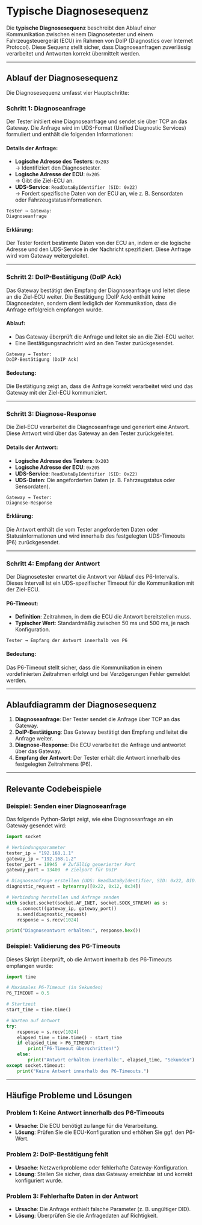 # Typische Diagnosesequenz

Die **typische Diagnosesequenz** beschreibt den Ablauf einer Kommunikation zwischen einem Diagnosetester und einem Fahrzeugsteuergerät (ECU) im Rahmen von DoIP (Diagnostics over Internet Protocol). Diese Sequenz stellt sicher, dass Diagnoseanfragen zuverlässig verarbeitet und Antworten korrekt übermittelt werden.

---

## Ablauf der Diagnosesequenz

Die Diagnosesequenz umfasst vier Hauptschritte:

### Schritt 1: Diagnoseanfrage
Der Tester initiiert eine Diagnoseanfrage und sendet sie über TCP an das Gateway. Die Anfrage wird im UDS-Format (Unified Diagnostic Services) formuliert und enthält die folgenden Informationen:

#### Details der Anfrage:
- **Logische Adresse des Testers**: `0x203`  
  → Identifiziert den Diagnosetester.  
- **Logische Adresse der ECU**: `0x205`  
  → Gibt die Ziel-ECU an.  
- **UDS-Service**: `ReadDataByIdentifier (SID: 0x22)`  
  → Fordert spezifische Daten von der ECU an, wie z. B. Sensordaten oder Fahrzeugstatusinformationen.

```plaintext
Tester → Gateway:
Diagnoseanfrage
```

#### Erklärung:
Der Tester fordert bestimmte Daten von der ECU an, indem er die logische Adresse und den UDS-Service in der Nachricht spezifiziert. Diese Anfrage wird vom Gateway weitergeleitet.

---

### Schritt 2: DoIP-Bestätigung (DoIP Ack)
Das Gateway bestätigt den Empfang der Diagnoseanfrage und leitet diese an die Ziel-ECU weiter. Die Bestätigung (DoIP Ack) enthält keine Diagnosedaten, sondern dient lediglich der Kommunikation, dass die Anfrage erfolgreich empfangen wurde.

#### Ablauf:
- Das Gateway überprüft die Anfrage und leitet sie an die Ziel-ECU weiter.
- Eine Bestätigungsnachricht wird an den Tester zurückgesendet.

```plaintext
Gateway → Tester:
DoIP-Bestätigung (DoIP Ack)
```

#### Bedeutung:
Die Bestätigung zeigt an, dass die Anfrage korrekt verarbeitet wird und das Gateway mit der Ziel-ECU kommuniziert.

---

### Schritt 3: Diagnose-Response
Die Ziel-ECU verarbeitet die Diagnoseanfrage und generiert eine Antwort. Diese Antwort wird über das Gateway an den Tester zurückgeleitet.

#### Details der Antwort:
- **Logische Adresse des Testers**: `0x203`  
- **Logische Adresse der ECU**: `0x205`  
- **UDS-Service**: `ReadDataByIdentifier (SID: 0x22)`  
- **UDS-Daten**: Die angeforderten Daten (z. B. Fahrzeugstatus oder Sensordaten).

```plaintext
Gateway → Tester:
Diagnose-Response
```

#### Erklärung:
Die Antwort enthält die vom Tester angeforderten Daten oder Statusinformationen und wird innerhalb des festgelegten UDS-Timeouts (P6) zurückgesendet.

---

### Schritt 4: Empfang der Antwort
Der Diagnosetester erwartet die Antwort vor Ablauf des P6-Intervalls. Dieses Intervall ist ein UDS-spezifischer Timeout für die Kommunikation mit der Ziel-ECU.

#### P6-Timeout:
- **Definition**: Zeitrahmen, in dem die ECU die Antwort bereitstellen muss.
- **Typischer Wert**: Standardmäßig zwischen 50 ms und 500 ms, je nach Konfiguration.

```plaintext
Tester → Empfang der Antwort innerhalb von P6
```

#### Bedeutung:
Das P6-Timeout stellt sicher, dass die Kommunikation in einem vordefinierten Zeitrahmen erfolgt und bei Verzögerungen Fehler gemeldet werden.

---

## Ablaufdiagramm der Diagnosesequenz

1. **Diagnoseanfrage**: Der Tester sendet die Anfrage über TCP an das Gateway.
2. **DoIP-Bestätigung**: Das Gateway bestätigt den Empfang und leitet die Anfrage weiter.
3. **Diagnose-Response**: Die ECU verarbeitet die Anfrage und antwortet über das Gateway.
4. **Empfang der Antwort**: Der Tester erhält die Antwort innerhalb des festgelegten Zeitrahmens (P6).

---

## Relevante Codebeispiele

### Beispiel: Senden einer Diagnoseanfrage
Das folgende Python-Skript zeigt, wie eine Diagnoseanfrage an ein Gateway gesendet wird:

```python
import socket

# Verbindungsparameter
tester_ip = "192.168.1.1"
gateway_ip = "192.168.1.2"
tester_port = 18945  # Zufällig generierter Port
gateway_port = 13400  # Zielport für DoIP

# Diagnoseanfrage erstellen (UDS: ReadDataByIdentifier, SID: 0x22, DID: 0x1234)
diagnostic_request = bytearray([0x22, 0x12, 0x34])

# Verbindung herstellen und Anfrage senden
with socket.socket(socket.AF_INET, socket.SOCK_STREAM) as s:
    s.connect((gateway_ip, gateway_port))
    s.send(diagnostic_request)
    response = s.recv(1024)

print("Diagnoseantwort erhalten:", response.hex())
```

### Beispiel: Validierung des P6-Timeouts
Dieses Skript überprüft, ob die Antwort innerhalb des P6-Timeouts empfangen wurde:

```python
import time

# Maximales P6-Timeout (in Sekunden)
P6_TIMEOUT = 0.5

# Startzeit
start_time = time.time()

# Warten auf Antwort
try:
    response = s.recv(1024)
    elapsed_time = time.time() - start_time
    if elapsed_time > P6_TIMEOUT:
        print("P6-Timeout überschritten!")
    else:
        print("Antwort erhalten innerhalb:", elapsed_time, "Sekunden")
except socket.timeout:
    print("Keine Antwort innerhalb des P6-Timeouts.")
```

---

## Häufige Probleme und Lösungen

### Problem 1: Keine Antwort innerhalb des P6-Timeouts
- **Ursache**: Die ECU benötigt zu lange für die Verarbeitung.
- **Lösung**: Prüfen Sie die ECU-Konfiguration und erhöhen Sie ggf. den P6-Wert.

### Problem 2: DoIP-Bestätigung fehlt
- **Ursache**: Netzwerkprobleme oder fehlerhafte Gateway-Konfiguration.
- **Lösung**: Stellen Sie sicher, dass das Gateway erreichbar ist und korrekt konfiguriert wurde.

### Problem 3: Fehlerhafte Daten in der Antwort
- **Ursache**: Die Anfrage enthielt falsche Parameter (z. B. ungültiger DID).
- **Lösung**: Überprüfen Sie die Anfragedaten auf Richtigkeit.
